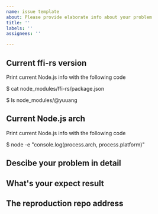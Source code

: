 ```yaml
---
name: issue template
about: Please provide elaborate info about your problem
title: ''
labels: ''
assignees: ''

---
```


## Current ffi-rs version

Print current Node.js info with the following code

$ cat node_modules/ffi-rs/package.json

$ ls node_modules/@yuuang

## Current Node.js arch

Print current Node.js info with the following code

$ node -e "console.log(process.arch, process.platform)"

## Descibe your problem in detail


## What's your expect result


## The reproduction repo address
